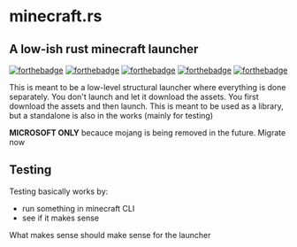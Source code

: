 # minecraft.rs

## A low-ish rust minecraft launcher

[![forthebadge](https://forthebadge.com/images/badges/0-percent-optimized.svg)](https://forthebadge.com)
[![forthebadge](https://forthebadge.com/images/badges/60-percent-of-the-time-works-every-time.svg)](https://forthebadge.com)
[![forthebadge](https://forthebadge.com/images/badges/contains-tasty-spaghetti-code.svg)](https://forthebadge.com)
[![forthebadge](https://forthebadge.com/images/badges/made-with-rust.svg)](https://forthebadge.com)
[![forthebadge](https://forthebadge.com/images/badges/mom-made-pizza-rolls.svg)](https://forthebadge.com)

This is meant to be a low-level structural launcher where everything is done separately.
You don't launch and let it download the assets. You first download the assets and then launch.
This is meant to be used as a library, but a standalone is also in the works (mainly for testing)

**MICROSOFT ONLY** becauce mojang is being removed in the future. Migrate now

## Testing

Testing basically works by:

- run something in minecraft CLI
- see if it makes sense

What makes sense should make sense for the launcher
